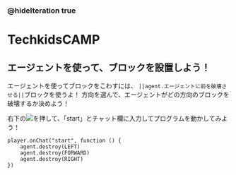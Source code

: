 ### @hideIteration true
# TechkidsCAMP

## エージェントを使って、ブロックを設置しよう！

エージェントを使ってブロックをこわすには、
``||agent.エージェントに前を破壊させる||``ブロックを使うよ！
方向を選んで、エージェントがどの方向のブロックを破壊するか決めよう！

右下の![](https://raw.githubusercontent.com/camp-minecraft/TechkidsCampTutorial/master/images/playbutton.png)を押して、「start」とチャット欄に入力してプログラムを動かしてみよう！

```template
player.onChat("start", function () {
    agent.destroy(LEFT)
    agent.destroy(FORWARD)
    agent.destroy(RIGHT)
})

```